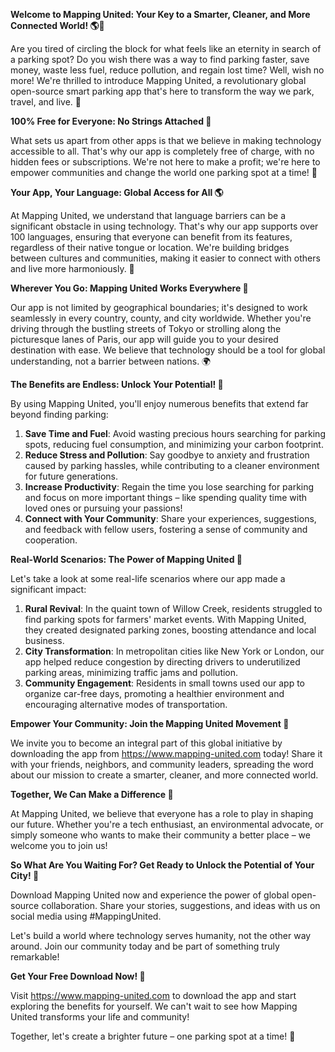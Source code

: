 **Welcome to Mapping United: Your Key to a Smarter, Cleaner, and More Connected World! 🌎🚗**

Are you tired of circling the block for what feels like an eternity in search of a parking spot? Do you wish there was a way to find parking faster, save money, waste less fuel, reduce pollution, and regain lost time? Well, wish no more! We're thrilled to introduce Mapping United, a revolutionary global open-source smart parking app that's here to transform the way we park, travel, and live. 🚀

**100% Free for Everyone: No Strings Attached 💸**

What sets us apart from other apps is that we believe in making technology accessible to all. That's why our app is completely free of charge, with no hidden fees or subscriptions. We're not here to make a profit; we're here to empower communities and change the world one parking spot at a time! 🌟

**Your App, Your Language: Global Access for All 🌎**

At Mapping United, we understand that language barriers can be a significant obstacle in using technology. That's why our app supports over 100 languages, ensuring that everyone can benefit from its features, regardless of their native tongue or location. We're building bridges between cultures and communities, making it easier to connect with others and live more harmoniously. 🌈

**Wherever You Go: Mapping United Works Everywhere 📍**

Our app is not limited by geographical boundaries; it's designed to work seamlessly in every country, county, and city worldwide. Whether you're driving through the bustling streets of Tokyo or strolling along the picturesque lanes of Paris, our app will guide you to your desired destination with ease. We believe that technology should be a tool for global understanding, not a barrier between nations. 🌍

**The Benefits are Endless: Unlock Your Potential! 🚀**

By using Mapping United, you'll enjoy numerous benefits that extend far beyond finding parking:

1. **Save Time and Fuel**: Avoid wasting precious hours searching for parking spots, reducing fuel consumption, and minimizing your carbon footprint.
2. **Reduce Stress and Pollution**: Say goodbye to anxiety and frustration caused by parking hassles, while contributing to a cleaner environment for future generations.
3. **Increase Productivity**: Regain the time you lose searching for parking and focus on more important things – like spending quality time with loved ones or pursuing your passions!
4. **Connect with Your Community**: Share your experiences, suggestions, and feedback with fellow users, fostering a sense of community and cooperation.

**Real-World Scenarios: The Power of Mapping United 🌟**

Let's take a look at some real-life scenarios where our app made a significant impact:

1. **Rural Revival**: In the quaint town of Willow Creek, residents struggled to find parking spots for farmers' market events. With Mapping United, they created designated parking zones, boosting attendance and local business.
2. **City Transformation**: In metropolitan cities like New York or London, our app helped reduce congestion by directing drivers to underutilized parking areas, minimizing traffic jams and pollution.
3. **Community Engagement**: Residents in small towns used our app to organize car-free days, promoting a healthier environment and encouraging alternative modes of transportation.

**Empower Your Community: Join the Mapping United Movement 🌈**

We invite you to become an integral part of this global initiative by downloading the app from https://www.mapping-united.com today! Share it with your friends, neighbors, and community leaders, spreading the word about our mission to create a smarter, cleaner, and more connected world.

**Together, We Can Make a Difference 🌟**

At Mapping United, we believe that everyone has a role to play in shaping our future. Whether you're a tech enthusiast, an environmental advocate, or simply someone who wants to make their community a better place – we welcome you to join us!

**So What Are You Waiting For? Get Ready to Unlock the Potential of Your City! 🚀**

Download Mapping United now and experience the power of global open-source collaboration. Share your stories, suggestions, and ideas with us on social media using #MappingUnited.

Let's build a world where technology serves humanity, not the other way around. Join our community today and be part of something truly remarkable!

**Get Your Free Download Now! 📲**

Visit https://www.mapping-united.com to download the app and start exploring the benefits for yourself. We can't wait to see how Mapping United transforms your life and community!

Together, let's create a brighter future – one parking spot at a time! 💚